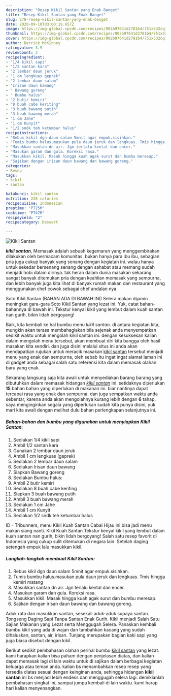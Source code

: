 ```yaml
---
description: "Resep Kikil Santan yang Enak Banget"
title: "Resep Kikil Santan yang Enak Banget"
slug: 270-resep-kikil-santan-yang-enak-banget
date: 2020-09-10T03:00:19.657Z
image: https://img-global.cpcdn.com/recipes/902b97641d2781b4/751x532cq70/kikil-santan-foto-resep-utama.jpg
thumbnail: https://img-global.cpcdn.com/recipes/902b97641d2781b4/751x532cq70/kikil-santan-foto-resep-utama.jpg
cover: https://img-global.cpcdn.com/recipes/902b97641d2781b4/751x532cq70/kikil-santan-foto-resep-utama.jpg
author: Derrick McKinney
ratingvalue: 3.9
reviewcount: 3
recipeingredient:
- "1/4 kikil sapi"
- "1/2 santan kara"
- "2 lembar daun jeruk"
- "1 cm lengkuas geprek"
- "2 lembar daun salam"
- "Irisan daun bawang"
- " Bawang goreng"
- " Bumbu halus"
- "2 butir kemiri"
- "8 buah cabe keriting"
- "3 buah bawang putih"
- "3 buah bawang merah"
- "1 cm Jahe"
- "1 cm Kunyit"
- "1/2 sndk teh ketumbar halus"
recipeinstructions:
- "Rebus kikil dgn daun salam 5mnit agar empuk.sisihkan."
- "Tumis bumbu halus.masukan pula daun jeruk dan lengkuas. Tmis hingga kemiri matang"
- "Masukkan santan dn air. Jgn terlalu kental dan encer."
- "Masukan garam dan gula. Koreksi rasa."
- "Masukkan kikil. Masak hingga kuah agak surut dan bumbu meresap."
- "Sajikan dengan irisan daun bawang dan bawang goreng."
categories:
- Resep
tags:
- kikil
- santan

katakunci: kikil santan 
nutrition: 228 calories
recipecuisine: Indonesian
preptime: "PT25M"
cooktime: "PT47M"
recipeyield: "2"
recipecategory: Dessert

---
```



![Kikil Santan](https://img-global.cpcdn.com/recipes/902b97641d2781b4/751x532cq70/kikil-santan-foto-resep-utama.jpg)

<b><i>kikil santan</i></b>, Memasak adalah sebuah kegemaran yang menggembirakan dilakukan oleh bermacam komunitas. bukan hanya para ibu ibu, sebagian pria juga cukup banyak yang senang dengan kegiatan ini. walau hanya untuk sekedar bersenang senang dengan sahabat atau memang sudah menjadi hobi dalam dirinya. tak heran dalam dunia masakan sekarang sangat banyak ditemukan pria dengan keahlian memasak yang sempurna, dan lebih banyak juga kita lihat di banyak rumah makan dan restaurant yang menggunakan chef cowok sebagai chef andalan nya.

Soto Kikil Santan (BAHAN ADA DI BAWAH INI) Selera makan dijamin meningkat gara-gara Soto Kikil Santan yang lezat ini. Yuk, catat bahan-bahannya di bawah ini. Tekstur kenyal kikil yang lembut dalam kuah santan nan gurih, bikin lidah bergoyang!

Baik, kita kembali ke hal bumbu menu <i>kikil santan</i>. di antara kegiatan kita, mungkin akan terasa membahagiakan bila sejenak anda menyempatkan sedikit waktu untuk mengolah kikil santan ini. dengan kesuksesan kalian dalam mengolah menu tersebut, akan membuat diri kita bangga oleh hasil masakan kita sendiri. dan juga disini melalui situs ini anda akan mendapatkan rujukan untuk meracik masakan <u>kikil santan</u> tersebut menjadi menu yang enak dan sempurna, oleh sebab itu ingat ingat alamat laman ini di gadget anda sebagai salah satu referensi kita dalam memasak olahan baru yang enak.


Sekarang langsung saja kita awali untuk menyediakan barang barang yang dibutuhkan dalam memasak hidangan <u><i>kikil santan</i></u> ini. setidaknya diperlukan <b>15</b> bahan bahan yang diperlukan di makanan ini. biar nantinya dapat tercapai rasa yang enak dan sempurna. dan juga sempatkan waktu anda sebentar, karena anda akan mengolahnya kurang lebih dengan <b>6</b> tahap. saya menginginkan segala yang diperlukan sudah kita punya disini, yuk mari kita awali dengan melihat dulu bahan perlengkapan selanjutnya ini.

<!--inarticleads1-->

##### Bahan-bahan dan bumbu yang digunakan untuk menyiapkan Kikil Santan:

1. Sediakan 1/4 kikil sapi
1. Ambil 1/2 santan kara
1. Gunakan 2 lembar daun jeruk
1. Ambil 1 cm lengkuas (geprek)
1. Sediakan 2 lembar daun salam
1. Sediakan Irisan daun bawang
1. Siapkan  Bawang goreng
1. Sediakan  Bumbu halus:
1. Ambil 2 butir kemiri
1. Sediakan 8 buah cabe keriting
1. Siapkan 3 buah bawang putih
1. Ambil 3 buah bawang merah
1. Sediakan 1 cm Jahe
1. Ambil 1 cm Kunyit
1. Sediakan 1/2 sndk teh ketumbar halus


ID - Tribunners, menu Kikil Kuah Santan Cabai Hijau ini bisa jadi menu makan siang nanti. Kikil Kuah Santan Tekstur kenyal kikil yang lembut dalam kuah santan nan gurih, bikin lidah bergoyang! Salah satu resep favorit di Indonesia yang cukup sulit ditemukan di negara lain. Setelah daging setengah empuk lalu masukkan kikil. 

<!--inarticleads2-->

##### Langkah-langkah membuat Kikil Santan:

1. Rebus kikil dgn daun salam 5mnit agar empuk.sisihkan.
1. Tumis bumbu halus.masukan pula daun jeruk dan lengkuas. Tmis hingga kemiri matang
1. Masukkan santan dn air. Jgn terlalu kental dan encer.
1. Masukan garam dan gula. Koreksi rasa.
1. Masukkan kikil. Masak hingga kuah agak surut dan bumbu meresap.
1. Sajikan dengan irisan daun bawang dan bawang goreng.


Aduk rata dan masukkan santan, sesekali aduk-aduk supaya santan. Tongseng Daging Sapi Tanpa Santan Enak Gurih. Kikil menjadi Salah Satu Sajian Makanan yang Lezat serta Menggugah Selera. Panaskan kembali bumbu kikil yang ada di wajan dan tambahkan kacang yang sudah dihaluskan, santan, air, irisan. Tunjang merupakan bagian kaki sapi yang juga biasa disebut dengan kikil. 

Berikut sedikit pembahasan olahan perihal bumbu <u>kikil santan</u> yang lezat. kami harapkan kalian bisa paham dengan penjelasan diatas, dan kalian dapat memasak lagi di lain waktu untuk di sajikan dalam berbagai kegiatan keluarga atau teman anda. kalian bs menambahkan resep resep yang tersedia diatas sesuai dengan keinginan anda, sehingga hidangan <b>kikil santan</b> ini bs menjadi lebih endess dan menggugah selera lagi. demikianlah pembahasan singkat ini, sampai jumpa kembali di lain waktu. kami harap hari kalian menyenangkan.
